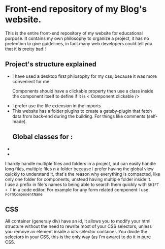 <h1>Front-end repository of my Blog's website.</h1>
<p>This is the entire front-end repository of my website for educational purpose. It contains my own philosophy to organize a project, it has no pretention to give guidelines, in fact many web developers could tell you that it is pretty bad !</p>
<p>
<h2>Project's structure explained</h2>
	<ul>
	<li> I have used a desktop first philosophy for my css, because it was more convenient for me
	</li>
	<p>
			Components should have a clickable property then use a class inside the component itself to define if it is 
     < Component clickable />
		</p>
		<li>I prefer use the file extension in the imports</li>
		<li>
			This website has a folder plugins to create a gatsby-plugin that fetch data from back-end during the building. For things like comments (self-made).
		</li>
	</ul>
	<ul>
		<h2>Global classes for :</h2>
		<li></li>
		<li></li>
	</ul>
	<p>I hardly handle multiple files and folders in a project, but can easily handle long files, multiple files n a folder because I prefer having the global view quickly to understand it, that's the reason why everything is 	compacted, like only one folder for components, unstead having multiple folder inside it. <br/>
	I use a prefix in file's names to being able to search them quickly with <code>SHIFT + F</code> in a code editor. For example for any form related component I use <code>FormComponentName</code>
</p>
<h2>CSS</h2>
<p>All container (generaly div) have an id, it allows you to modify your html structure without the need to rewrite most of your CSS selectors, unless you remove an element inside a id's selector container. You divide the selectors in your CSS, this is the only way (as I'm aware) to do it in pure CSS.</p>
